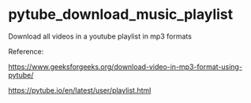 # pytube_download_music_playlist
Download all videos in a youtube playlist in mp3 formats

Reference:

https://www.geeksforgeeks.org/download-video-in-mp3-format-using-pytube/

https://pytube.io/en/latest/user/playlist.html
